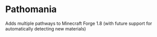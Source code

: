 # Pathomania
Adds multiple pathways to Minecraft Forge 1.8 (with future support for automatically detecting new materials)
